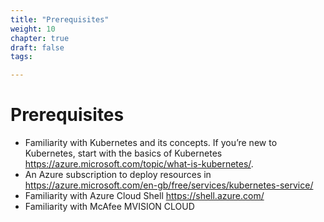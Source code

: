 ```yaml
---
title: "Prerequisites"
weight: 10
chapter: true
draft: false
tags:

---
```

# Prerequisites

- Familiarity with Kubernetes and its concepts. If you’re new to Kubernetes, start with the basics of Kubernetes https://azure.microsoft.com/topic/what-is-kubernetes/.
- An Azure subscription to deploy resources in https://azure.microsoft.com/en-gb/free/services/kubernetes-service/
- Familiarity with Azure Cloud Shell https://shell.azure.com/
- Familiarity with McAfee MVISION CLOUD

